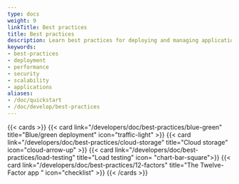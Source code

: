 ```yaml
---
type: docs
weight: 9
linkTitle: Best practices
title: Best practices
description: Learn best practices for deploying and managing applications on Clever Cloud including security, performance, and scalability tips
keywords:
- best-practices
- deployment
- performance
- security
- scalability
- applications
aliases:
- /doc/quickstart
- /doc/develop/best-practices
---
```


{{< cards >}}
  {{< card link="/developers/doc/best-practices/blue-green" title="Blue/green deployment" icon="traffic-light" >}}
  {{< card link="/developers/doc/best-practices/cloud-storage" title="Cloud storage" icon="cloud-arrow-up" >}}
  {{< card link="/developers/doc/best-practices/load-testing" title="Load testing" icon= "chart-bar-square">}}
  {{< card link="/developers/doc/best-practices/12-factors" title="The Twelve-Factor app " icon="checklist" >}}
{{< /cards >}}
